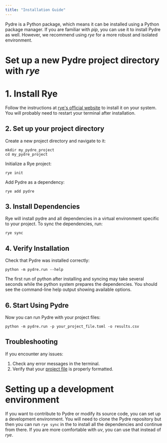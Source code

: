```yaml
---
title: "Installation Guide"
---
```



Pydre is a Python package, which means it can be installed using a Python package manager. If you are familiar with *pip*, you can use it to install Pydre as well. However, we recommend using *rye* for a more robust and isolated environment.

# Set up a new Pydre project directory with *rye*

# 1. Install Rye

Follow the instructions at [rye's official website](https://rye-up.com/) to install it on your system. You will probably need to restart your terminal after installation.

## 2. Set up your project directory

Create a new project directory and navigate to it:

```
mkdir my_pydre_project
cd my_pydre_project
```

Initialize a Rye project:

```
rye init
```

Add Pydre as a dependency:

```
rye add pydre
```

## 3. Install Dependencies

Rye will install pydre and all dependencies in a virtual environment specific to your project. To sync the dependencies, run:

```
rye sync
``` 

## 4. Verify Installation

Check that Pydre was installed correctly:

```
python -m pydre.run --help
```

The first run of python after installing and syncing may take several seconds while the python system prepares the dependencies. You should see the command-line help output showing available options. 

## 6. Start Using Pydre

Now you can run Pydre with your project files:

```
python -m pydre.run -p your_project_file.toml -o results.csv
```

## Troubleshooting

If you encounter any issues:

1. Check any error messages in the terminal.
2. Verify that your [project file](../explanation/project_files.md) is properly formatted.

# Setting up a development environment

If you want to contribute to Pydre or modify its source code, you can set up a development environment. You will need to clone the Pydre repository but then you can run `rye sync` in the to install all the dependencies and continue from there. If you are more comfortable with *uv*, you can use that instead of *rye*.

